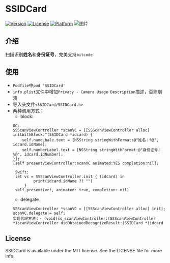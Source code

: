 # SSIDCard

[![Version](https://img.shields.io/cocoapods/v/SSIDCard.svg?style=flat)](https://cocoapods.org/pods/SSIDCard)
[![License](https://img.shields.io/cocoapods/l/SSIDCard.svg?style=flat)](https://cocoapods.org/pods/SSIDCard)
[![Platform](https://img.shields.io/cocoapods/p/SSIDCard.svg?style=flat)](https://cocoapods.org/pods/SSIDCard)
![图片](http://oarzzvu0u.bkt.clouddn.com/ssidcard_github.gif)
## 介绍
扫描识别**姓名**和**身份证号**，完美支持`bitcode`

## 使用
- `Podfile`中`pod 'SSIDCard'`
- `info.plist`文件中增加`Privacy - Camera Usage Description`描述，否则崩溃
- 导入头文件`<SSIDCard/SSIDCard.h>`
- 两种调用方式：
	- block:
	```
	OC:
	SSScanViewController *scanVC = [[SSScanViewController alloc] initWithBlock:^(SSIDCard *idcard) {
		self.nameLbale.text = [NSString stringWithFormat:@"姓名：%@", idcard.idName];
		self.numberLabel.text = [NSString stringWithFormat:@"身份证号：%@", idcard.idNumber];
	}];
	[self presentViewController:scanVC animated:YES completion:nil];
   ```
   ```
	Swift:
	let vc = SSScanViewController.init { (idcard) in
			print(idcard.idName ?? "")
		}
	self.present(vc!, animated: true, completion: nil)
	```
	- delegate
	```
	SSScanViewController *scanVC = [[SSScanViewController alloc] init];
	scanVC.delegate = self;
	实现代理方法：- (void)ss_scanViewController:(SSScanViewController *)scanViewController didObtainedRecognizeResult:(SSIDCard *)idcard
	```

## License

SSIDCard is available under the MIT license. See the LICENSE file for more info.
